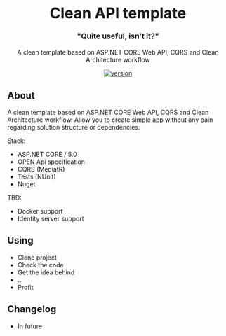 <big>
  <h1 align="center">Clean API template</h1>
</big>
<p align="center">
  <big>
    <h4 align="center">
      "Quite useful, isn't it?”
    </h4>
  </big>
</p>
<p align="center">
  A clean template based on ASP.NET CORE Web API, CQRS and Clean Architecture workflow
</p>
<p align="center">
<a href="">
  <img src="https://img.shields.io/badge/version-1.0-blue.svg" alt="version">
</a>
</p>
<p align="center">
</p>

## About
A clean template based on ASP.NET CORE Web API, CQRS and Clean Architecture workflow. Allow you to create simple app without any pain regarding solution structure or dependencies.

Stack:
- ASP.NET CORE / 5.0
- OPEN Api specification
- CQRS (MediatR)
- Tests (NUnit)
- Nuget 

TBD:
- Docker support
- Identity server support


## Using
* Clone project
* Check the code
* Get the idea behind
* ...
* Profit

## Changelog
* In future
